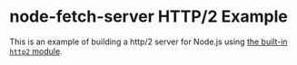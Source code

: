 # node-fetch-server HTTP/2 Example

This is an example of building a http/2 server for Node.js using [the built-in `http2` module](https://nodejs.org/api/http2.html).
